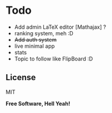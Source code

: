 

# Todo

 - Add admin LaTeX editor [Mathajax] ?
 - ranking system,  meh :D
 - <s>Add auth system </s>
 - live minimal app
 - stats
 - Topic to follow like FlipBoard :D

License
----

MIT


**Free Software, Hell Yeah!**

